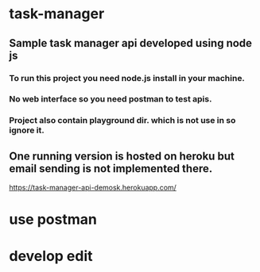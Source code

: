 # task-manager
## Sample task manager api developed using node js
### To run this project you need node.js install in your machine.
### No web interface so you need postman to test apis.
### Project also contain playground dir. which is not use in so ignore it.
##  One running version is hosted on heroku but email sending is not implemented there.
https://task-manager-api-demosk.herokuapp.com/
# use postman
# develop edit
